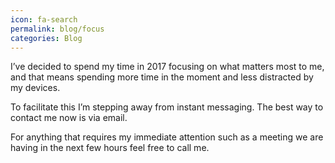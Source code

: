 ```yaml
---
icon: fa-search
permalink: blog/focus
categories: Blog
---
```


I’ve decided to spend my time in 2017 focusing on what matters most to me, and that means spending more time in the moment and less distracted by my devices.

To facilitate this I’m stepping away from instant messaging. The best way to contact me now is via email.

For anything that requires my immediate attention such as a meeting we are having in the next few hours feel free to call me.
